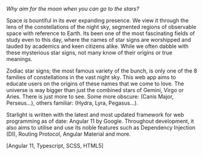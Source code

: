 *Why aim for the moon when you can go to the stars?*

Space is bountiful in its ever expanding presence. We view it through the lens of the constellations of the night sky, segmented regions of observable space with reference to Earth. Its been one of the most fascinating fields of study even to this day, where the names of star signs are worshipped and lauded by academics and keen citizens alike. While we often dabble with these mysterious star signs, not many know of their origins or true meanings. 

Zodiac star signs; the most famous variety of the bunch, is only one of the 8 families of constellations in the vast night sky. This web app aims to educate users on the origins of these names that we come to love. The universe is way bigger than just the combined stars of Gemini, Virgo or Aries. There is just more to see. Some more obscure: (Canis Major, Perseus...), others familiar: (Hydra, Lyra, Pegasus...).

Starlight is written with the latest and most updated framework for web programming as of date: Angular 11 by Google. Throughout development, it also aims to utilise and use its noble features such as Dependency Injection (DI), Routing Protocol, Angular Material and more. 

[Angular 11, Typescript, SCSS, HTML5]
